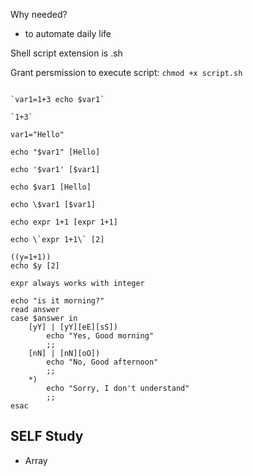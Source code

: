 Why needed?
- to automate daily life

Shell script extension is .sh

Grant persmission to execute script: `chmod +x script.sh`

```

`var1=1+3 echo $var1`

`1+3`

var1="Hello" 

echo "$var1" [Hello]

echo '$var1' [$var1]

echo $var1 [Hello]

echo \$var1 [$var1]

echo expr 1+1 [expr 1+1]

echo \`expr 1+1\` [2]

((y=1+1))
echo $y [2]

expr always works with integer

```

```
echo "is it morning?"
read answer
case $answer in
	[yY] | [yY][eE][sS])
		echo "Yes, Good morning"
		;;
	[nN] | [nN][oO])
		echo "No, Good afternoon"
		;;
	*)
		echo "Sorry, I don't understand"
		;;
esac
```

## SELF Study
- Array